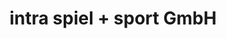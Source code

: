 ---
title: "intra spiel + sport GmbH"
url: /frankfurt-am-main/intra-spiel-sport-gmbh/
shop: Fahrrad
---